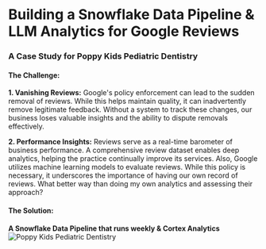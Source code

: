 
# Building a Snowflake Data Pipeline & LLM Analytics for Google Reviews
### A Case Study for Poppy Kids Pediatric Dentistry

#### The Challenge:
**1. Vanishing Reviews:** Google's policy enforcement can lead to the sudden removal of reviews. While this helps maintain quality, it can inadvertently remove legitimate feedback. Without a system to track these changes, our business loses valuable insights and the ability to dispute removals effectively.

**2. Performance Insights:** Reviews serve as a real-time barometer of business performance. A comprehensive review dataset enables deep analytics, helping the practice continually improve its services. Also, Google utilizes machine learning models to evaluate reviews. While this policy is necessary, it underscores the importance of having our own record of reviews. What better way than doing my own analytics and assessing their approach?

#### The Solution: 
**A Snowflake Data Pipeline that runs weekly & Cortex Analytics**
![Poppy Kids Pediatric Dentistry](https://uploads-ssl.webflow.com/61d1def902a2a8e195cf22d4/65a535e7e2fc9482439bab3e_svgomg-Website%20Poppy%20Logo%20V16%20transparent%20(450%20x%20150%20px).svg)


